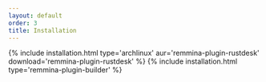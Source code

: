 ```yaml
---
layout: default
order: 3
title: Installation
---
```

{% include installation.html type='archlinux' aur='remmina-plugin-rustdesk' download='remmina-plugin-rustdesk' %}
{% include installation.html type='remmina-plugin-builder' %}
